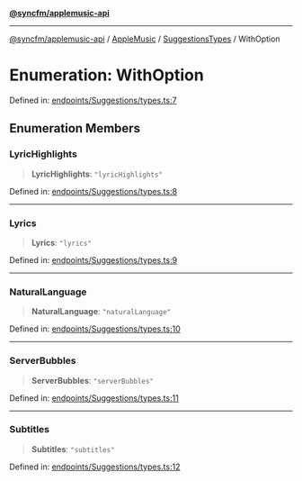 [**@syncfm/applemusic-api**](../../../../../../README.md)

***

[@syncfm/applemusic-api](../../../../../../globals.md) / [AppleMusic](../../../README.md) / [SuggestionsTypes](../README.md) / WithOption

# Enumeration: WithOption

Defined in: [endpoints/Suggestions/types.ts:7](https://github.com/sync-fm/applemusic-api/blob/9ff258d5e3837a0cb0f9914911c5614d92f344ed/src/endpoints/Suggestions/types.ts#L7)

## Enumeration Members

### LyricHighlights

> **LyricHighlights**: `"lyricHighlights"`

Defined in: [endpoints/Suggestions/types.ts:8](https://github.com/sync-fm/applemusic-api/blob/9ff258d5e3837a0cb0f9914911c5614d92f344ed/src/endpoints/Suggestions/types.ts#L8)

***

### Lyrics

> **Lyrics**: `"lyrics"`

Defined in: [endpoints/Suggestions/types.ts:9](https://github.com/sync-fm/applemusic-api/blob/9ff258d5e3837a0cb0f9914911c5614d92f344ed/src/endpoints/Suggestions/types.ts#L9)

***

### NaturalLanguage

> **NaturalLanguage**: `"naturalLanguage"`

Defined in: [endpoints/Suggestions/types.ts:10](https://github.com/sync-fm/applemusic-api/blob/9ff258d5e3837a0cb0f9914911c5614d92f344ed/src/endpoints/Suggestions/types.ts#L10)

***

### ServerBubbles

> **ServerBubbles**: `"serverBubbles"`

Defined in: [endpoints/Suggestions/types.ts:11](https://github.com/sync-fm/applemusic-api/blob/9ff258d5e3837a0cb0f9914911c5614d92f344ed/src/endpoints/Suggestions/types.ts#L11)

***

### Subtitles

> **Subtitles**: `"subtitles"`

Defined in: [endpoints/Suggestions/types.ts:12](https://github.com/sync-fm/applemusic-api/blob/9ff258d5e3837a0cb0f9914911c5614d92f344ed/src/endpoints/Suggestions/types.ts#L12)
